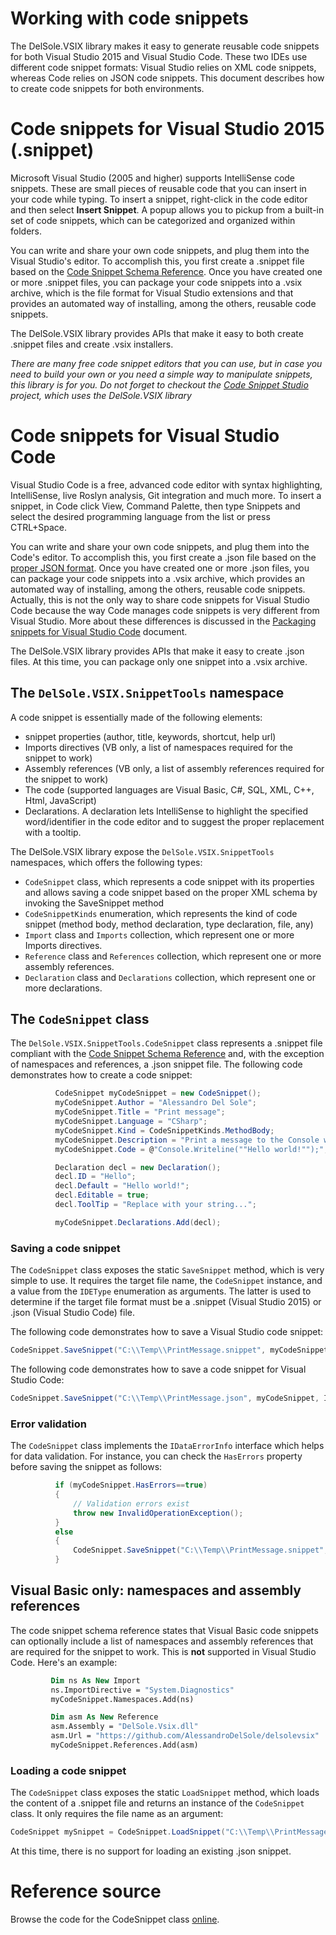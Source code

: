 # Working with code snippets
The DelSole.VSIX library makes it easy to generate reusable code snippets for both Visual Studio 2015 and Visual Studio Code. These two IDEs use different code snippet formats: Visual Studio relies on XML code snippets, whereas Code relies on JSON code snippets. This document describes how to create code snippets for both environments. 

# Code snippets for Visual Studio 2015 (.snippet)

Microsoft Visual Studio (2005 and higher) supports IntelliSense code snippets. These are small pieces of reusable code that you can insert in your code while typing.
To insert a snippet, right-click in the code editor and then select **Insert Snippet**. A popup allows you to pickup from a built-in set of code snippets, which can be categorized and organized within folders.

You can write and share your own code snippets, and plug them into the Visual Studio's editor. To accomplish this, you first create a .snippet file based on the [Code Snippet Schema Reference](https://msdn.microsoft.com/en-us/library/ms171418.aspx).
Once you have created one or more .snippet files, you can package your code snippets into a .vsix archive, which is the file format for Visual Studio extensions and that provides an automated way of installing, among the others, reusable code snippets.

The DelSole.VSIX library provides APIs that make it easy to both create .snippet files and create .vsix installers. 

*There are many free code snippet editors that you can use, but in case you need to build your own or you need a simple way to manipulate snippets, this library is for you. Do not forget to checkout the [Code Snippet Studio](https://github.com/AlessandroDelSole/CodeSnippetStudio) project, which uses the DelSole.VSIX library*    

# Code snippets for Visual Studio Code

Visual Studio Code is a free, advanced code editor with syntax highlighting, IntelliSense, live Roslyn analysis, Git integration and much more. To insert a snippet, in Code click View, Command Palette, then type Snippets and select the desired programming language from the list or press CTRL+Space. 

You can write and share your own code snippets, and plug them into the Code's editor. To accomplish this, you first create a .json file based on the [proper JSON format](https://code.visualstudio.com/docs/customization/userdefinedsnippets). Once you have created one or more .json files, you can package your code snippets into a .vsix archive, which provides an automated way of installing, among the others, reusable code snippets. Actually, this is not the only way to share code snippets for Visual Studio Code because the way Code manages code snippets is very different from Visual Studio. More about these differences is discussed in the [Packaging snippets for Visual Studio Code](https://github.com/AlessandroDelSole/delsolevsix/blob/master/docs/PackagingSnippetsForCode.md) document. 

The DelSole.VSIX library provides APIs that make it easy to create .json files. At this time, you can package only one snippet into a .vsix archive. 

## The `DelSole.VSIX.SnippetTools` namespace

A code snippet is essentially made of the following elements:

- snippet properties (author, title, keywords, shortcut, help url)
- Imports directives (VB only, a list of namespaces required for the snippet to work)
- Assembly references (VB only, a list of assembly references required for the snippet to work)
- The code (supported languages are Visual Basic, C#, SQL, XML, C++, Html, JavaScript) 
- Declarations. A declaration lets IntelliSense to highlight the specified word/identifier in the code editor and to suggest the proper replacement with a tooltip.

The DelSole.VSIX library expose the `DelSole.VSIX.SnippetTools` namespaces, which offers the following types:

- `CodeSnippet` class, which represents a code snippet with its properties and allows saving a code snippet based on the proper XML schema by invoking the SaveSnippet method
- `CodeSnippetKinds` enumeration, which represents the kind of code snippet (method body, method declaration, type declaration, file, any)
- `Import` class and `Imports` collection, which represent one or more Imports directives. 
- `Reference` class and `References` collection, which represent one or more assembly references. 
- `Declaration` class and `Declarations` collection, which represent one or more declarations.

## The `CodeSnippet` class

The `DelSole.VSIX.SnippetTools.CodeSnippet` class represents a .snippet file compliant with the [Code Snippet Schema Reference](https://msdn.microsoft.com/en-us/library/ms171418.aspx) and, with the exception of namespaces and references, a .json snippet file. The following code demonstrates how to create a code snippet:

  ```csharp
            CodeSnippet myCodeSnippet = new CodeSnippet();
            myCodeSnippet.Author = "Alessandro Del Sole";
            myCodeSnippet.Title = "Print message";
            myCodeSnippet.Language = "CSharp";
            myCodeSnippet.Kind = CodeSnippetKinds.MethodBody;
            myCodeSnippet.Description = "Print a message to the Console window";
            myCodeSnippet.Code = @"Console.Writeline(""Hello world!"");";

            Declaration decl = new Declaration();
            decl.ID = "Hello";
            decl.Default = "Hello world!";
            decl.Editable = true;
            decl.ToolTip = "Replace with your string...";

            myCodeSnippet.Declarations.Add(decl);
```
### Saving a code snippet

The `CodeSnippet` class exposes the static `SaveSnippet` method, which is very simple to use. It requires the target file name, the `CodeSnippet` instance, and a value from the `IDEType` enumeration as arguments. The latter is used to determine if the target file format must be a .snippet (Visual Studio 2015) or .json (Visual Studio Code) file.

The following code demonstrates how to save a Visual Studio code snippet:

```csharp
CodeSnippet.SaveSnippet("C:\\Temp\\PrintMessage.snippet", myCodeSnippet, IDEType.VisualStudio);
```

The following code demonstrates how to save a code snippet for Visual Studio Code:

```csharp
CodeSnippet.SaveSnippet("C:\\Temp\\PrintMessage.json", myCodeSnippet, IDEType.Code);
```

### Error validation

The `CodeSnippet` class implements the `IDataErrorInfo` interface which helps for data validation. For instance, you can check the `HasErrors` property before saving the snippet as follows:

  ```csharp
            if (myCodeSnippet.HasErrors==true)
            {
                // Validation errors exist
                throw new InvalidOperationException();
            }
            else
            {
                CodeSnippet.SaveSnippet("C:\\Temp\\PrintMessage.snippet", myCodeSnippet, IDEType.VisualStudio);
            }
```

## Visual Basic only: namespaces and assembly references
 
The code snippet schema reference states that Visual Basic code snippets can optionally include a list of namespaces and assembly references that are required for the snippet to work. This is **not** supported in Visual Studio Code. Here's an example:
 
   ```vb
            Dim ns As New Import
            ns.ImportDirective = "System.Diagnostics"
            myCodeSnippet.Namespaces.Add(ns)

            Dim asm As New Reference
            asm.Assembly = "DelSole.Vsix.dll"
            asm.Url = "https://github.com/AlessandroDelSole/delsolevsix" 'optional
            myCodeSnippet.References.Add(asm)
``` 

### Loading a code snippet

The `CodeSnippet` class exposes the static `LoadSnippet` method, which loads the content of a .snippet file and returns an instance of the `CodeSnippet` class. It only requires the file name as an argument:

```csharp
CodeSnippet mySnippet = CodeSnippet.LoadSnippet("C:\\Temp\\PrintMessage.snippet");
```

At this time, there is no support for loading an existing .json snippet.

# Reference source
Browse the code for the CodeSnippet class [online](http://delsolevsixrefsource.azurewebsites.net/#DelSole.VSIX/Snippet_ObjectModel/CodeSnippet.vb).
